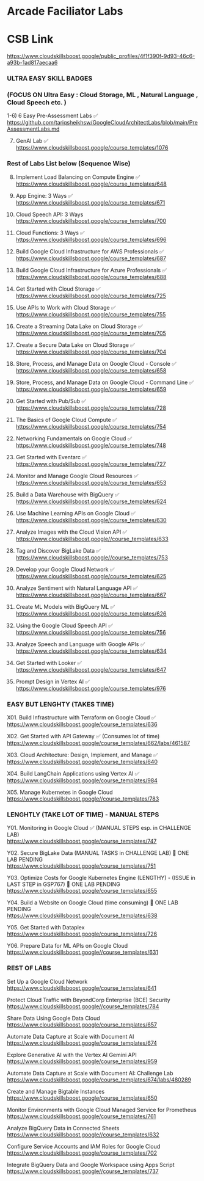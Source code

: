 # Arcade Faciliator Labs

# CSB Link   
 https://www.cloudskillsboost.google/public_profiles/4f1f390f-9d93-46c6-a93b-1ad817aecaa6 

### ULTRA EASY SKILL BADGES   

### (FOCUS ON  Ultra Easy : Cloud Storage, ML , Natural Language , Cloud Speech etc. ) 
 
1-6) 6 Easy Pre-Assessment Labs  ✅    
https://github.com/tariqsheikhsw/GoogleCloudArchitectLabs/blob/main/PreAssessmentLabs.md  
 
7) GenAI Lab  ✅  
https://www.cloudskillsboost.google/course_templates/1076

### Rest of Labs List below  (Sequence Wise)   

8. Implement Load Balancing on Compute Engine  ✅   
https://www.cloudskillsboost.google/course_templates/648 

9. App Engine: 3 Ways    ✅   
https://www.cloudskillsboost.google/course_templates/671    

10. Cloud Speech API: 3 Ways      
https://www.cloudskillsboost.google/course_templates/700  

11. Cloud Functions: 3 Ways  ✅   
https://www.cloudskillsboost.google/course_templates/696  

12. Build Google Cloud Infrastructure for AWS Professionals  ✅   
https://www.cloudskillsboost.google/course_templates/687

13. Build Google Cloud Infrastructure for Azure Professionals  ✅   
https://www.cloudskillsboost.google/course_templates/688

14. Get Started with Cloud Storage  ✅  
https://www.cloudskillsboost.google/course_templates/725  

15. Use APIs to Work with Cloud Storage ✅  
https://www.cloudskillsboost.google/course_templates/755  

16. Create a Streaming Data Lake on Cloud Storage  ✅   
https://www.cloudskillsboost.google/course_templates/705  

17. Create a Secure Data Lake on Cloud Storage   ✅   
https://www.cloudskillsboost.google/course_templates/704

18. Store, Process, and Manage Data on Google Cloud - Console  ✅  
https://www.cloudskillsboost.google/course_templates/658  

19. Store, Process, and Manage Data on Google Cloud - Command Line  ✅  
https://www.cloudskillsboost.google/course_templates/659  

20. Get Started with Pub/Sub   ✅   
https://www.cloudskillsboost.google/course_templates/728  

21. The Basics of Google Cloud Compute   ✅  
https://www.cloudskillsboost.google/course_templates/754  

22. Networking Fundamentals on Google Cloud  ✅  
https://www.cloudskillsboost.google/course_templates/748  

23. Get Started with Eventarc   ✅    
https://www.cloudskillsboost.google/course_templates/727  

24. Monitor and Manage Google Cloud Resources   ✅    
https://www.cloudskillsboost.google/course_templates/653

25. Build a Data Warehouse with BigQuery  ✅   
https://www.cloudskillsboost.google/course_templates/624

26. Use Machine Learning APIs on Google Cloud     ✅   
https://www.cloudskillsboost.google/course_templates/630

27. Analyze Images with the Cloud Vision API   ✅  
https://www.cloudskillsboost.google//course_templates/633

28. Tag and Discover BigLake Data   ✅    
https://www.cloudskillsboost.google//course_templates/753

29. Develop your Google Cloud Network   ✅     
https://www.cloudskillsboost.google/course_templates/625

30. Analyze Sentiment with Natural Language API   ✅    
https://www.cloudskillsboost.google/course_templates/667

31. Create ML Models with BigQuery ML   ✅    
https://www.cloudskillsboost.google/course_templates/626

32. Using the Google Cloud Speech API   ✅   
https://www.cloudskillsboost.google/course_templates/756

33. Analyze Speech and Language with Google APIs     ✅  
https://www.cloudskillsboost.google/course_templates/634

34. Get Started with Looker    ✅    
https://www.cloudskillsboost.google/course_templates/647

35. Prompt Design in Vertex AI   ✅    
https://www.cloudskillsboost.google/course_templates/976

### EASY BUT LENGHTY (TAKES TIME) 

X01. Build Infrastructure with Terraform on Google Cloud   ✅      
https://www.cloudskillsboost.google/course_templates/636

X02. Get Started with API Gateway ✅   (Consumes lot of time)  
https://www.cloudskillsboost.google/course_templates/662/labs/461587

X03. Cloud Architecture: Design, Implement, and Manage      ✅     
https://www.cloudskillsboost.google/course_templates/640

X04. Build LangChain Applications using Vertex AI   ✅   
https://www.cloudskillsboost.google/course_templates/984

X05. Manage Kubernetes in Google Cloud      
https://www.cloudskillsboost.google//course_templates/783  


###  LENGHTLY (TAKE LOT OF TIME) - MANUAL STEPS 

Y01.  Monitoring in Google Cloud  ✅   (MANUAL STEPS esp. in CHALLENGE LAB)  
https://www.cloudskillsboost.google/course_templates/747

Y02. Secure BigLake Data    (MANUAL TASKS in CHALLENGE LAB)     🔘 ONE LAB PENDING  
https://www.cloudskillsboost.google/course_templates/751

Y03. Optimize Costs for Google Kubernetes Engine  (LENGTHY) - (ISSUE in LAST STEP in GSP767)    🔘 ONE LAB PENDING  
https://www.cloudskillsboost.google/course_templates/655

Y04. Build a Website on Google Cloud (time consuming)  🔘 ONE LAB PENDING   
https://www.cloudskillsboost.google/course_templates/638  

Y05. Get Started with Dataplex     
https://www.cloudskillsboost.google/course_templates/726

Y06. Prepare Data for ML APIs on Google Cloud        
https://www.cloudskillsboost.google//course_templates/631



### REST OF LABS 

Set Up a Google Cloud Network    
https://www.cloudskillsboost.google/course_templates/641

Protect Cloud Traffic with BeyondCorp Enterprise (BCE) Security  
https://www.cloudskillsboost.google//course_templates/784

Share Data Using Google Data Cloud  
https://www.cloudskillsboost.google/course_templates/657

Automate Data Capture at Scale with Document AI  
https://www.cloudskillsboost.google/course_templates/674

Explore Generative AI with the Vertex AI Gemini API  
https://www.cloudskillsboost.google/course_templates/959

Automate Data Capture at Scale with Document AI: Challenge Lab   
https://www.cloudskillsboost.google/course_templates/674/labs/480289

Create and Manage Bigtable Instances  
https://www.cloudskillsboost.google/course_templates/650

Monitor Environments with Google Cloud Managed Service for Prometheus  
https://www.cloudskillsboost.google/course_templates/761  

Analyze BigQuery Data in Connected Sheets  
https://www.cloudskillsboost.google//course_templates/632

Configure Service Accounts and IAM Roles for Google Cloud  
https://www.cloudskillsboost.google/course_templates/702  

Integrate BigQuery Data and Google Workspace using Apps Script    
https://www.cloudskillsboost.google//course_templates/737
